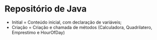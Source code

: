 # Repositório de Java



- Initial = Conteúdo inicial, com declaração de variáveis;
- Criação = Criação e chamada de métodos (Calculadora, Quadrilatero, Emprestimo e HourOfDay)
